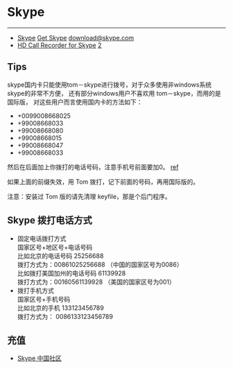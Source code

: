 
# Skype

----

* [Skype](http://www.skype.com/go/download/)
  [Get Skype](http://www.skype.com/intl/en-us/get-skype/)
    [download@skype.com](http://bit.ly/duKhm7)
* [HD Call Recorder for Skype](http://www.hdaisy.com/) [2](http://www.ifree-recorder.com/)

## Tips

skype国内卡只能使用tom－skype进行拨号，对于众多使用非windows系统skype的非常不方便，
还有部分windows用户不喜欢用 tom－skype，而用的是国际版，
对这些用户而言使用国内卡的方法如下：

* +0099008668025
* +99008668033
* +99008668080
* +99008668015
* +99008668047
* +99008668033

然后在后面加上你拨打的电话号码，注意手机号前面要加0。
[ref](http://hi.baidu.com/xiaotian0127/blog/item/9f032c64b1a91af5f63654be.html/cmtid/96f13909c0f24c296a60fbea)

如果上面的前缀失效，用 Tom 拨打，记下前面的号码，再用国际版的。

注意：安装过 Tom 版的请先清理 keyfile，那是个后门程序。


## Skype 拨打电话方式

* 固定电话拨打方式<br />
    国家区号+地区号+电话号码<br />
    比如北京的电话号码 25256688<br />
    拨打方式为：00861025256688 （中国的国家区号为0086）<br />
    比如拨打美国加州的电话号码 61139928<br />
    拨打方式为：00160561139928 （美国的国家区号为001）
* 拨打手机方式<br />
    国家区号+手机号码<br />
    比如北京的手机 133123456789<br />
    拨打方式为： 0086133123456789

## 充值

* [Skype 中国社区](http://www.skype-china.net/)
